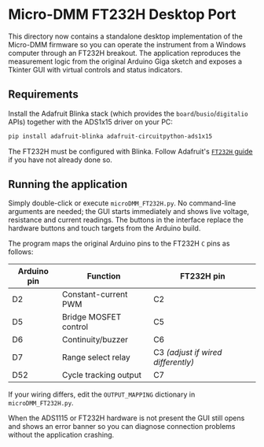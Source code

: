# Micro-DMM FT232H Desktop Port

This directory now contains a standalone desktop implementation of the
Micro-DMM firmware so you can operate the instrument from a Windows computer
through an FT232H breakout.  The application reproduces the measurement logic
from the original Arduino Giga sketch and exposes a Tkinter GUI with virtual
controls and status indicators.

## Requirements

Install the Adafruit Blinka stack (which provides the ``board``/``busio``/``digitalio``
APIs) together with the ADS1x15 driver on your PC:

```bash
pip install adafruit-blinka adafruit-circuitpython-ads1x15
```

The FT232H must be configured with Blinka.  Follow Adafruit's
[`FT232H` guide](https://learn.adafruit.com/circuitpython-on-any-computer-with-ft232h)
if you have not already done so.

## Running the application

Simply double-click or execute ``microDMM_FT232H.py``.  No command-line
arguments are needed; the GUI starts immediately and shows live voltage,
resistance and current readings.  The buttons in the interface replace the
hardware buttons and touch targets from the Arduino build.

The program maps the original Arduino pins to the FT232H ``C`` pins as follows:

| Arduino pin | Function                | FT232H pin |
|-------------|------------------------|------------|
| D2          | Constant-current PWM   | C2         |
| D5          | Bridge MOSFET control  | C5         |
| D6          | Continuity/buzzer      | C6         |
| D7          | Range select relay     | C3 *(adjust if wired differently)* |
| D52         | Cycle tracking output  | C7         |

If your wiring differs, edit the ``OUTPUT_MAPPING`` dictionary in
``microDMM_FT232H.py``.

When the ADS1115 or FT232H hardware is not present the GUI still opens and
shows an error banner so you can diagnose connection problems without the
application crashing.

